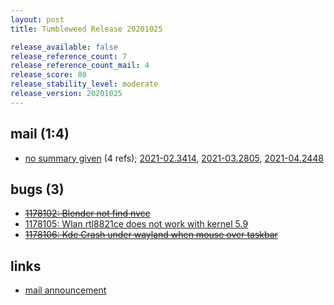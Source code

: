```yaml
---
layout: post
title: Tumbleweed Release 20201025

release_available: false
release_reference_count: 7
release_reference_count_mail: 4
release_score: 80
release_stability_level: moderate
release_version: 20201025
---
```


## mail (1:4)

- [no summary given](https://github.com/boombatower/tumbleweed-review/issues/10) (4 refs); [2021-02.3414](https://github.com/boombatower/tumbleweed-review/issues/10), [2021-03.2805](https://github.com/boombatower/tumbleweed-review/issues/10), [2021-04.2448](https://github.com/boombatower/tumbleweed-review/issues/10)

## bugs (3)

<!--more-->

- ~~[1178102: Blender not find nvcc](https://bugzilla.opensuse.org/show_bug.cgi?id=1178102)~~
- [1178105: Wlan rtl8821ce does not work with kernel 5.9](https://bugzilla.opensuse.org/show_bug.cgi?id=1178105)
- ~~[1178106: Kde Crash under wayland when mouse over taskbar](https://bugzilla.opensuse.org/show_bug.cgi?id=1178106)~~



## links

- [mail announcement](https://github.com/boombatower/tumbleweed-review/issues/10)
